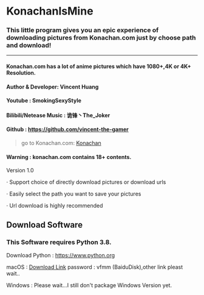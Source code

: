 # KonachanIsMine
### This little program gives you an epic experience of downloading pictures from Konachan.com just by choose path and download!

---

#### Konachan.com has a lot of anime pictures which have 1080+,4K or 4K+ Resolution.
#### Author & Developer: Vincent Huang
#### Youtube : SmokingSexyStyle
#### Bilibili/Netease Music : 诡锋丶The_Joker
#### Github : https://github.com/vincent-the-gamer



>go to Konachan.com: [Konachan](http://konachan.net/post)

#### Warning : konachan.com contains 18+ contents.


Version 1.0 

·  Support choice of directly download pictures or download urls

·  Easily select the path you want to save your pictures

·  Url download is highly recommended

## Download Software
### This Software requires Python 3.8.

Download Python : https://www.python.org

macOS :  [Download Link](https://pan.baidu.com/s/11PsNhXDdvSytgZck3qEWzw/ " ") password : vfmm  (BaiduDisk),other link pleast wait..

Windows : Please wait...I still don't package Windows Version yet.
